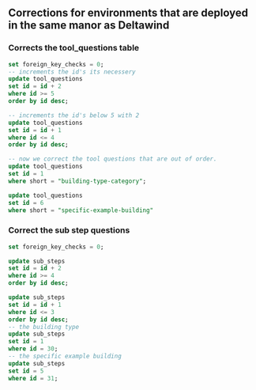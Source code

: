 ## Corrections for environments that are deployed in the same manor as Deltawind

### Corrects the tool_questions table
```sql
set foreign_key_checks = 0;
-- increments the id's its necessery 
update tool_questions
set id = id + 2
where id >= 5 
order by id desc;

-- increments the id's below 5 with 2
update tool_questions 
set id = id + 1
where id <= 4
order by id desc;

-- now we correct the tool questions that are out of order.
update tool_questions
set id = 1
where short = "building-type-category";

update tool_questions
set id = 6
where short = "specific-example-building"
```
### Correct the sub step questions
```sql
set foreign_key_checks = 0;

update sub_steps
set id = id + 2
where id >= 4
order by id desc;

update sub_steps
set id = id + 1
where id <= 3
order by id desc;
-- the building type 
update sub_steps
set id = 1
where id = 30;
-- the specific example building 
update sub_steps
set id = 5
where id = 31; 
```